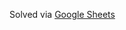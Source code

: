 Solved via [Google Sheets](https://docs.google.com/spreadsheets/d/1xe_21Ahg7SATHQCpbVYizvWzHI1n4SwvP9xfCINCMzY/edit#gid=621502214)